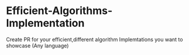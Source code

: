 # Efficient-Algorithms-Implementation
Create PR for your efficient,different algorithm Implemtations you want to showcase (Any language)
